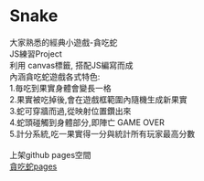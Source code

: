 # Snake
大家熟悉的經典小遊戲-貪吃蛇<br/>
JS練習Project<br/>
利用 canvas標籤, 搭配JS編寫而成<br/>
內涵貪吃蛇遊戲各式特色:<br/>
1.毎吃到果實身體會變長一格<br/>
2.果實被吃掉後,會在遊戲框範圍內隨機生成新果實<br/>
3.蛇可穿牆而過,從映射位置鑽出來<br/>
4.蛇頭碰觸到身體部分,即陣亡 GAME OVER<br/>
5.計分系統,吃一果實得一分與統計所有玩家最高分數<br/>
<br/>
上架github pages空間<br/>
<a href="https://qcmytm.github.io/Snake/">貪吃蛇pages</a>
